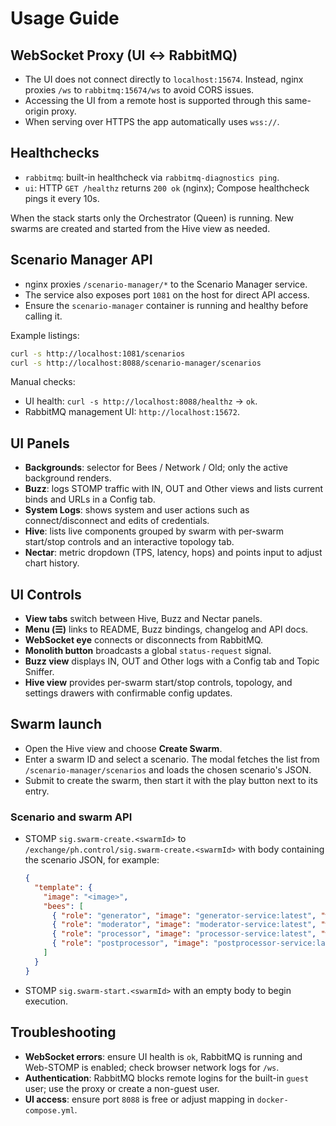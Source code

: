# Usage Guide

## WebSocket Proxy (UI ↔ RabbitMQ)
- The UI does not connect directly to `localhost:15674`. Instead, nginx proxies `/ws` to `rabbitmq:15674/ws` to avoid CORS issues.
- Accessing the UI from a remote host is supported through this same-origin proxy.
- When serving over HTTPS the app automatically uses `wss://`.

## Healthchecks
- `rabbitmq`: built-in healthcheck via `rabbitmq-diagnostics ping`.
- `ui`: HTTP `GET /healthz` returns `200 ok` (nginx); Compose healthcheck pings it every 10s.

When the stack starts only the Orchestrator (Queen) is running. New swarms are created and started from the Hive view as needed.

## Scenario Manager API
- nginx proxies `/scenario-manager/*` to the Scenario Manager service.
- The service also exposes port `1081` on the host for direct API access.
- Ensure the `scenario-manager` container is running and healthy before calling it.

Example listings:

```bash
curl -s http://localhost:1081/scenarios
curl -s http://localhost:8088/scenario-manager/scenarios
```

Manual checks:
- UI health: `curl -s http://localhost:8088/healthz` → `ok`.
- RabbitMQ management UI: `http://localhost:15672`.

## UI Panels
- **Backgrounds**: selector for Bees / Network / Old; only the active background renders.
- **Buzz**: logs STOMP traffic with IN, OUT and Other views and lists current binds and URLs in a Config tab.
- **System Logs**: shows system and user actions such as connect/disconnect and edits of credentials.
- **Hive**: lists live components grouped by swarm with per-swarm start/stop controls and an interactive topology tab.
- **Nectar**: metric dropdown (TPS, latency, hops) and points input to adjust chart history.

## UI Controls
- **View tabs** switch between Hive, Buzz and Nectar panels.
- **Menu (☰)** links to README, Buzz bindings, changelog and API docs.
- **WebSocket eye** connects or disconnects from RabbitMQ.
- **Monolith button** broadcasts a global `status-request` signal.
- **Buzz view** displays IN, OUT and Other logs with a Config tab and Topic Sniffer.
- **Hive view** provides per-swarm start/stop controls, topology, and settings drawers with confirmable config updates.

## Swarm launch
- Open the Hive view and choose **Create Swarm**.
- Enter a swarm ID and select a scenario. The modal fetches the list from
  `/scenario-manager/scenarios` and loads the chosen scenario's JSON.
- Submit to create the swarm, then start it with the play button next to its entry.

### Scenario and swarm API
- STOMP `sig.swarm-create.<swarmId>` to `/exchange/ph.control/sig.swarm-create.<swarmId>` with body containing the scenario JSON, for example:

  ```json
  {
    "template": {
      "image": "<image>",
      "bees": [
        { "role": "generator", "image": "generator-service:latest", "work": { "out": "gen" } },
        { "role": "moderator", "image": "moderator-service:latest", "work": { "in": "gen", "out": "mod" } },
        { "role": "processor", "image": "processor-service:latest", "work": { "in": "mod", "out": "final" } },
        { "role": "postprocessor", "image": "postprocessor-service:latest", "work": { "in": "final" } }
      ]
    }
  }
  ```
- STOMP `sig.swarm-start.<swarmId>` with an empty body to begin execution.

## Troubleshooting
- **WebSocket errors**: ensure UI health is `ok`, RabbitMQ is running and Web-STOMP is enabled; check browser network logs for `/ws`.
- **Authentication**: RabbitMQ blocks remote logins for the built-in `guest` user; use the proxy or create a non-guest user.
- **UI access**: ensure port `8088` is free or adjust mapping in `docker-compose.yml`.
